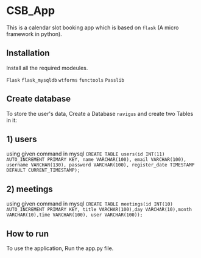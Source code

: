 # CSB_App
This is a calendar slot booking app which is based on ```flask``` (A micro framework in python).

## Installation
Install all the required modeules.

```Flask```
```flask_mysqldb```
```wtforms```
```functools```
```Passlib```

## Create database
To store the user's data, Create a Database ```navigus``` 
and create two Tables in it:
## 1) users
using given command in mysql
```CREATE TABLE users(id INT(11) AUTO_INCREMENT PRIMARY KEY, name VARCHAR(100), email VARCHAR(100), username VARCHAR(130), password VARCHAR(100), register_date TIMESTAMP DEFAULT CURRENT_TIMESTAMP);```

## 2) meetings
using given command in mysql
```CREATE TABLE meetings(id INT(10) AUTO_INCREMENT PRIMARY KEY, title VARCHAR(100),day VARCHAR(10),month VARCHAR(10),time VARCHAR(100), user VARCHAR(100));```

## How to run
To use the application, Run the app.py file.


